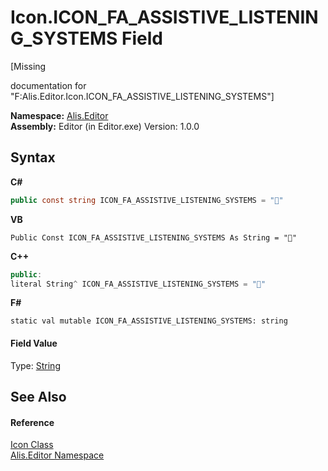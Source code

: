 # Icon.ICON_FA_ASSISTIVE_LISTENING_SYSTEMS Field
 

\[Missing <summary> documentation for "F:Alis.Editor.Icon.ICON_FA_ASSISTIVE_LISTENING_SYSTEMS"\]

**Namespace:**&nbsp;<a href="b150ade4-39de-a232-5f06-d3cdc1b2c538">Alis.Editor</a><br />**Assembly:**&nbsp;Editor (in Editor.exe) Version: 1.0.0

## Syntax

**C#**<br />
``` C#
public const string ICON_FA_ASSISTIVE_LISTENING_SYSTEMS = ""
```

**VB**<br />
``` VB
Public Const ICON_FA_ASSISTIVE_LISTENING_SYSTEMS As String = ""
```

**C++**<br />
``` C++
public:
literal String^ ICON_FA_ASSISTIVE_LISTENING_SYSTEMS = ""
```

**F#**<br />
``` F#
static val mutable ICON_FA_ASSISTIVE_LISTENING_SYSTEMS: string
```


#### Field Value
Type: <a href="https://docs.microsoft.com/dotnet/api/system.string" target="_blank">String</a>

## See Also


#### Reference
<a href="cc0f883c-67f8-f772-c6d7-a60b129f22a7">Icon Class</a><br /><a href="b150ade4-39de-a232-5f06-d3cdc1b2c538">Alis.Editor Namespace</a><br />